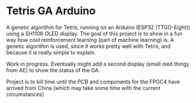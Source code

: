 # Tetris GA Arduino

A genetic algorithm for Tetris, running on an Arduino (ESP32 (TTGO-Eight)) using a SH1106 OLED display.
The goal of this project is to show in a fun way how cool reinforcement learning (part of machine learning) is.
A genetic algorithm is used, since it works pretty well with Tetris, and because it is really simple to explain.

Work in progress.
Eventually might add a second display (small oled thingy from AE) to show the status of the GA.

Project is to kill time until the PCB and components for the FPGC4 have arrived from China (which may take some time with the current circumstances)